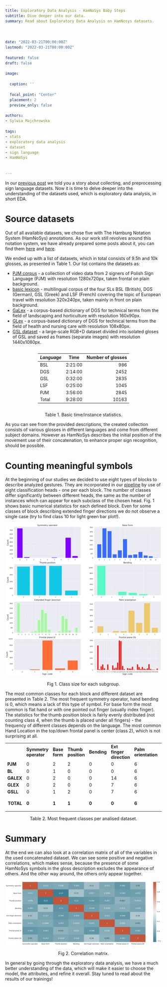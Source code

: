```yaml
---
title: Exploratory Data Analysis - HamNoSys Baby Steps
subtitle: Dive deeper into our data.
summary: Read about Exploratory Data Analysis on HamNosys datasets.



date: "2022-03-21T00:00:00Z"
lastmod: "2022-03-21T00:00:00Z"

featured: false
draft: false

image:

  caption: ''

  focal_point: "Center"
  placement: 2
  preview_only: false

authors:
- Sylwia Majchrowska

tags:
- stats
- exploratory data analysis
- dataset
- sign language
- HamNoSys


---
```









In our [previous post](https://www.hearai.pl/post/11-dataset/) we told you a story about collecting, and preprocessing sign language datasets. Now it is time to delve deeper into the understanding of the datasets used, which is exploratory data analysis, in short EDA.


# Source datasets

Out of all available datasets, we chose five with The Hamburg Notation System (HamNoSys) annotations. As our work still revolves around this notation system, we have already prepared some posts about it, you can find them [here](https://www.hearai.pl/post/4-hamnosys/) and [here](https://www.hearai.pl/post/5-hamnosys2/).

We ended up with a list of datasets, which in total consists of 9.5h and 10k glosses, as presented in Table 1. Our list contains the datasets as:



* [PJM corpus](https://www.slownikpjm.uw.edu.pl/en) - a collection of video data from 2 signers of Polish Sign Language (PJM) with resolution 1280x720px, taken frontal on plain background.
* [basic lexicon](https://www.sign-lang.uni-hamburg.de/dicta-sign/portal/concepts/concepts_eng.html) -  multilingual corpus of the four SLs BSL (British), DGS (German), GSL (Greek) and LSF (French) covering the topic of European travel with resolution 320x240px, taken mainly in front on plain background.
* [GaLex](https://www.sign-lang.uni-hamburg.de/galex/intro/vorwort.html#nav1) -  a corpus-based dictionary of DGS for technical terms from the field of landscaping and horticulture with resolution 160x90px.
* [GLex](https://www.sign-lang.uni-hamburg.de/glex/intro/vorwort.html#nav1) -  a corpus-based dictionary of DGS for technical terms from the field of health and nursing care with resolution 108x80px.
* [GSL dataset](https://vcl.iti.gr/dataset/gsl/) - a large-scale RGB+D dataset divided into isolated gloses of GSL and saved as frames (separate images) with resolution 1440x1080px.

<div>
<div style="text-align: -webkit-center;">
  <div style="/* align-content: center; */display: table;"><table style=""><thead><tr><th><em>Language</em></th><th style="text-align:center">Time</th><th style="text-align:right">Number of glosses</th></tr></thead><tbody><tr><td>BSL</td><td style="text-align:center">2:21:00</td><td style="text-align:right">986</td></tr><tr><td>DGS</td><td style="text-align:center">2:14:00</td><td style="text-align:right">2452</td></tr><tr><td>GSL</td><td style="text-align:center">0:32:00</td><td style="text-align:right">2835</td></tr><tr><td>LSF</td><td style="text-align:center">0:25:00</td><td style="text-align:right">1045</td></tr><tr><td>PJM</td><td style="text-align:center">3:56:00</td><td style="text-align:right">2845</td></tr><tr><td>Total</td><td style="text-align:center">9:28:00</td><td style="text-align:right">10163</td></tr></tbody></table></div></div>  


  
</p>
<p align = "center">
Table 1. Basic time/instance statistics.
</p>



As you can see from the provided descriptions, the created collection consists of various glosses in different languages and come from different subject domains. However as HamNoSys describes the initial position of the movement use of their concatenation, to enhance proper sign recognition, should be possible.


# Counting meaningful symbols

At the beginning of our studies we decided to use eight types of blocks to describe analyzed gestures. They are incorporated in our [pipeline](https://www.hearai.pl/post/10-pipeline/) by use of eight classification heads - one per each block. The number of classes differ significantly between different heads, the same as the number of instances which can appear for each subclass of the chosen head. Fig. 1 shows basic numerical statistics for each defined block. Even for some classes of block describing extended finger directions we do not observe a single case (try to find class 10 for light green bar plot!).



![](fig2.png)
</p>
<p align = "center">
Fig 1. Class size for each subgroup.
</p>

The most common classes for each block and different dataset are presented in Table 2. The most frequent symmetry operator, hand bending is 0, which means a lack of this type of symbol. For base form the most common is flat hand or with one pointed out finger (usually index finger). The statistics for the thumb position block is fairly evenly distributed (not counting class 4, when the thumb is placed under all fingers) - the frequency of different classes depends on the language. The most common Hand Location in the top/down frontal panel is center (class 2), which is not surprising at all.




<table>
  <tr>
   <td>
   </td>
   <td><strong>Symmetry operator</strong>
   </td>
   <td><strong>Base form</strong>
   </td>
   <td><strong>Thumb position</strong>
   </td>
   <td><strong>Bending</strong>
   </td>
   <td><strong>Ext finger direction</strong>
   </td>
   <td><strong>Palm orientation</strong>
   </td>
   <td><strong>Frontal plane l/r</strong>
   </td>
   <td><strong>Frontal plane t/b</strong>
   </td>
  </tr>
  <tr>
   <td><strong>PJM</strong>
   </td>
   <td>0
   </td>
   <td>2
   </td>
   <td>2
   </td>
   <td>0
   </td>
   <td>0
   </td>
   <td>6
   </td>
   <td>2
   </td>
   <td>0
   </td>
  </tr>
  <tr>
   <td><strong>BL</strong>
   </td>
   <td>0
   </td>
   <td>1
   </td>
   <td>0
   </td>
   <td>0
   </td>
   <td>0
   </td>
   <td>6
   </td>
   <td>2
   </td>
   <td>0
   </td>
  </tr>
  <tr>
   <td><strong>GALEX</strong>
   </td>
   <td>0
   </td>
   <td>2
   </td>
   <td>0
   </td>
   <td>0
   </td>
   <td>14
   </td>
   <td>6
   </td>
   <td>2
   </td>
   <td>14
   </td>
  </tr>
  <tr>
   <td><strong>GLEX</strong>
   </td>
   <td>0
   </td>
   <td>2
   </td>
   <td>0
   </td>
   <td>0
   </td>
   <td>7
   </td>
   <td>6
   </td>
   <td>2
   </td>
   <td>0
   </td>
  </tr>
  <tr>
   <td><strong>GSLL</strong>
   </td>
   <td>0
   </td>
   <td>1
   </td>
   <td>2
   </td>
   <td>0
   </td>
   <td>7
   </td>
   <td>6
   </td>
   <td>2
   </td>
   <td>1
   </td>
  </tr>
  <tr>
   <td><p style="text-align: right">
<strong>TOTAL</strong></p>

   </td>
   <td><strong>0</strong>
   </td>
   <td><strong>1</strong>
   </td>
   <td><strong>1</strong>
   </td>
   <td><strong>0</strong>
   </td>
   <td><strong>0</strong>
   </td>
   <td><strong>6</strong>
   </td>
   <td><strong>2</strong>
   </td>
   <td><strong>13</strong>
   </td>
  </tr>
</table>
</p>
<p align = "center">
Table 2. Most frequent classes per analised dataset.
</p>


# Summary

At the end we can also look at a correlation matrix of all of the variables in the used concatenated dataset. We can see some positive and negative correlations, which makes sense, because the presence of some HamNoSys symbols in the gloss description excludes the appearance of others. And the other way around, the others only appear together.






![](./fig1.png)
</p>
<p align = "center">
Fig 2. Correlation matrix.
</p>



In general by going through the exploratory data analysis, we have a much better understanding of the data, which will make it easier to choose the model, the attributes, and refine it overall. Stay tuned to read about the results of our trainings!


